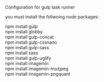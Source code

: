 Configuration for gulp task runner

you must install the follwoing node packages:

npm install gulp <br>
npm install globby <br>
npm install gulp-concat <br>
npm install gulp-cssnano <br>
npm install gulp-sass <br>
npm install sass <br>
npm install gulp-uglify <br>
npm install imagemin <br>
npm install imagemin-mozjpeg <br>
npm install imagemin-pngquant <br>
